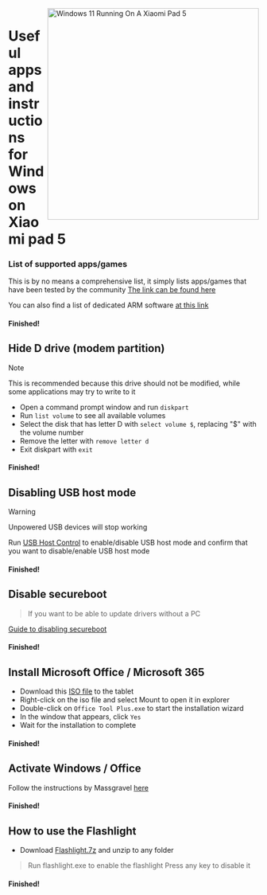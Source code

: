 <img align="right" src="https://raw.githubusercontent.com/erdilS/Port-Windows-11-Xiaomi-Pad-5/main/nabu.png" width="425" alt="Windows 11 Running On A Xiaomi Pad 5">

# Useful apps and instructions for Windows on Xiaomi pad 5

### List of supported apps/games
This is by no means a comprehensive list, it simply lists apps/games that have been tested by the community
[The link can be found here](https://docs.google.com/spreadsheets/d/1XYuoySgYQE0HL573sA-0RGMX7I4lt5rWJuQ8Z8yRJNY/edit?usp=drivesdk)

You can also find a list of dedicated ARM software [at this link](https://armrepo.ver.lt/)

#### Finished!

## Hide D drive (modem partition)
> [!NOTE]
> This is recommended because this drive should not be modified, while some applications may try to write to it

- Open a command prompt window and run ```diskpart```
- Run ```list volume``` to see all available volumes
- Select the disk that has letter D with ```select volume $```, replacing "$" with the volume number
- Remove the letter with ```remove letter d```
- Exit diskpart with ```exit```

#### Finished!


## Disabling USB host mode
> [!Warning]
> Unpowered USB devices will stop working

Run [USB Host Control](https://github.com/erdilS/Port-Windows-11-Xiaomi-Pad-5/releases/download/USBHost/USB.Host.Mode.Control.V6.0.vbs) to enable/disable USB host mode and  confirm that you want to disable/enable USB host mode 

#### Finished!


## Disable secureboot
> If you want to be able to update drivers without a PC

[Guide to disabling secureboot](/guide/English/disable-secureboot-en.md)

#### Finished!


## Install Microsoft Office / Microsoft 365
- Download this [ISO file](https://mega.nz/file/hjAiSL4T#G7kOKpsUFpyL2UW9RQmY2e96urcQW5xZKdc7ciaNOy8) to the tablet
- Right-click on the iso file and select Mount to open it in explorer
- Double-click on ```Office Tool Plus.exe``` to start the installation wizard
- In the window that appears, click `Yes`
- Wait for the installation to complete

#### Finished!


## Activate Windows / Office
Follow the instructions by Massgravel [here](https://github.com/massgravel/Microsoft-Activation-Scripts)

#### Finished!


## How to use the Flashlight 
 - Download [Flashlight.7z](https://github.com/erdilS/Port-Windows-11-Xiaomi-Pad-5/releases/download/1.0/flashlight_fix.7z) and unzip to any folder
> Run flashlight.exe to enable the flashlight 
> Press any key to disable it

#### Finished!




















